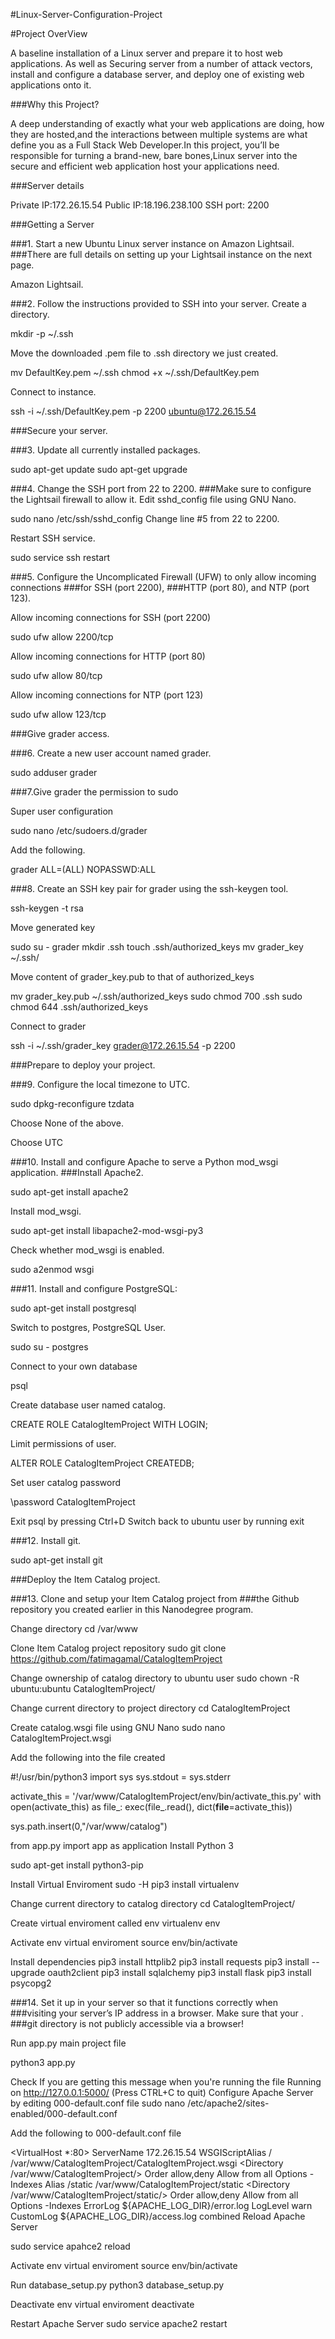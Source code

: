 #Linux-Server-Configuration-Project

#Project OverView

A baseline installation of a Linux server and prepare it to host web applications. 
As well as Securing server from a number of attack vectors,
install and configure a database server,
and deploy one of existing web applications onto it.

###Why this Project?

A deep understanding of exactly what your web applications are doing,
how they are hosted,and the interactions between multiple systems are what define you as
a Full Stack Web Developer.In this project, you’ll be responsible for turning a brand-new,
bare bones,Linux server into the secure and efficient web application host your applications need.

###Server details

Private IP:172.26.15.54
Public IP:18.196.238.100
SSH port: 2200

###Getting a Server

###1. Start a new Ubuntu Linux server instance on Amazon Lightsail. 
###There are full details on setting up your Lightsail instance on the next page.

Amazon Lightsail.

###2. Follow the instructions provided to SSH into your server.
Create a directory.


mkdir -p ~/.ssh

Move the downloaded .pem file to .ssh directory we just created.

mv DefaultKey.pem ~/.ssh
chmod +x ~/.ssh/DefaultKey.pem

Connect to instance.

ssh -i ~/.ssh/DefaultKey.pem -p 2200 ubuntu@172.26.15.54

###Secure your server.

###3. Update all currently installed packages.

sudo apt-get update
sudo apt-get upgrade

###4. Change the SSH port from 22 to 2200. 
###Make sure to configure the Lightsail firewall to allow it.
Edit sshd_config file using GNU Nano.

sudo nano /etc/ssh/sshd_config
Change line #5 from 22 to 2200.

Restart SSH service.

sudo service ssh restart

###5. Configure the Uncomplicated Firewall (UFW) to only allow incoming connections 
###for SSH (port 2200),
###HTTP (port 80), and NTP (port 123).

Allow incoming connections for SSH (port 2200)

sudo ufw allow 2200/tcp

Allow incoming connections for HTTP (port 80)

sudo ufw allow 80/tcp

Allow incoming connections for NTP (port 123)

sudo ufw allow 123/tcp

###Give grader access.

###6. Create a new user account named grader.

sudo adduser grader

###7.Give grader the permission to sudo

Super user configuration

sudo nano /etc/sudoers.d/grader

Add the following.

grader ALL=(ALL) NOPASSWD:ALL

###8. Create an SSH key pair for grader using the ssh-keygen tool.

ssh-keygen -t rsa

Move generated key

sudo su - grader
mkdir .ssh
touch .ssh/authorized_keys
mv grader_key ~/.ssh/

Move content of grader_key.pub to that of authorized_keys

mv grader_key.pub ~/.ssh/authorized_keys
sudo chmod 700 .ssh
sudo chmod 644 .ssh/authorized_keys

Connect to grader

ssh -i ~/.ssh/grader_key grader@172.26.15.54 -p 2200

###Prepare to deploy your project.

###9. Configure the local timezone to UTC.

sudo dpkg-reconfigure tzdata

Choose None of the above.

Choose UTC

###10. Install and configure Apache to serve a Python mod_wsgi application.
###Install Apache2.

sudo apt-get install apache2

Install mod_wsgi.

sudo apt-get install libapache2-mod-wsgi-py3

Check whether mod_wsgi is enabled.

sudo a2enmod wsgi

###11. Install and configure PostgreSQL:

sudo apt-get install postgresql

Switch to postgres, PostgreSQL User.

sudo su - postgres

Connect to your own database

psql

Create database user named catalog.

CREATE ROLE CatalogItemProject WITH LOGIN;

Limit permissions of user.

ALTER ROLE CatalogItemProject CREATEDB;

Set user catalog password

\password CatalogItemProject

Exit psql by pressing Ctrl+D
Switch back to ubuntu user by running exit

###12. Install git.

sudo apt-get install git

###Deploy the Item Catalog project.

###13. Clone and setup your Item Catalog project from 
###the Github repository you created earlier in this Nanodegree program.

Change directory
cd /var/www

Clone Item Catalog project repository
sudo git clone https://github.com/fatimagamal/CatalogItemProject

Change ownership of catalog directory to ubuntu user
sudo chown -R ubuntu:ubuntu CatalogItemProject/

Change current directory to project directory
cd CatalogItemProject

Create catalog.wsgi file using GNU Nano
sudo nano CatalogItemProject.wsgi

Add the following into the file created

#!/usr/bin/python3
import sys
sys.stdout = sys.stderr

activate_this = '/var/www/CatalogItemProject/env/bin/activate_this.py'
with open(activate_this) as file_:
exec(file_.read(), dict(__file__=activate_this))

sys.path.insert(0,"/var/www/catalog")

from app.py import app as application
Install Python 3

sudo apt-get install python3-pip

Install Virtual Enviroment
sudo -H pip3 install virtualenv

Change current directory to catalog directory
cd CatalogItemProject/

Create virtual enviroment called env
virtualenv env

Activate env virtual enviroment
source env/bin/activate

Install dependencies
pip3 install httplib2
pip3 install requests
pip3 install --upgrade oauth2client
pip3 install sqlalchemy
pip3 install flask
pip3 install psycopg2

###14. Set it up in your server so that it functions correctly when 
###visiting your server’s IP address in a browser. Make sure that your .
###git directory is not publicly accessible via a browser!

Run app.py main project file

python3 app.py

Check If you are getting this message when you're running the file
Running on http://127.0.0.1:5000/ (Press CTRL+C to quit)
Configure Apache Server by editing 000-default.conf file
sudo nano /etc/apache2/sites-enabled/000-default.conf

Add the following to 000-default.conf file





<VirtualHost *:80>
            ServerName 172.26.15.54
            WSGIScriptAlias / /var/www/CatalogItemProject/CatalogItemProject.wsgi
            <Directory /var/www/CatalogItemProject/>
                  Order allow,deny
                  Allow from all
                  Options -Indexes
            </Directory>
            Alias /static /var/www/CatalogItemProject/static
            <Directory /var/www/CatalogItemProject/static/>
                  Order allow,deny
                  Allow from all
                  Options -Indexes
            </Directory>
            ErrorLog ${APACHE_LOG_DIR}/error.log
            LogLevel warn
            CustomLog ${APACHE_LOG_DIR}/access.log combined
</VirtualHost>
Reload Apache Server

sudo service apahce2 reload

Activate env virtual enviroment
source env/bin/activate

Run database_setup.py
python3 database_setup.py

Deactivate env virtual enviroment
deactivate

Restart Apache Server
sudo service apache2 restart
